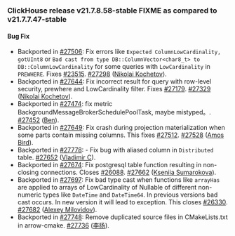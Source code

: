 ### ClickHouse release v21.7.8.58-stable FIXME as compared to v21.7.7.47-stable

#### Bug Fix
* Backported in [#27506](https://github.com/ClickHouse/ClickHouse/issues/27506): Fix errors like `Expected ColumnLowCardinality, gotUInt8` or `Bad cast from type DB::ColumnVector<char8_t> to DB::ColumnLowCardinality` for some queries with `LowCardinality` in `PREWHERE`. Fixes [#23515](https://github.com/ClickHouse/ClickHouse/issues/23515). [#27298](https://github.com/ClickHouse/ClickHouse/pull/27298) ([Nikolai Kochetov](https://github.com/KochetovNicolai)).
* Backported in [#27644](https://github.com/ClickHouse/ClickHouse/issues/27644): Fix incorrect result for query with row-level security, prewhere and LowCardinality filter. Fixes [#27179](https://github.com/ClickHouse/ClickHouse/issues/27179). [#27329](https://github.com/ClickHouse/ClickHouse/pull/27329) ([Nikolai Kochetov](https://github.com/KochetovNicolai)).
* Backported in [#27474](https://github.com/ClickHouse/ClickHouse/issues/27474): fix metric BackgroundMessageBrokerSchedulePoolTask, maybe mistyped。. [#27452](https://github.com/ClickHouse/ClickHouse/pull/27452) ([Ben](https://github.com/benbiti)).
* Backported in [#27649](https://github.com/ClickHouse/ClickHouse/issues/27649): Fix crash during projection materialization when some parts contain missing columns. This fixes [#27512](https://github.com/ClickHouse/ClickHouse/issues/27512). [#27528](https://github.com/ClickHouse/ClickHouse/pull/27528) ([Amos Bird](https://github.com/amosbird)).
* Backported in [#27778](https://github.com/ClickHouse/ClickHouse/issues/27778): - Fix bug with aliased column in `Distributed` table. [#27652](https://github.com/ClickHouse/ClickHouse/pull/27652) ([Vladimir C](https://github.com/vdimir)).
* Backported in [#27674](https://github.com/ClickHouse/ClickHouse/issues/27674): Fix postgresql table function resulting in non-closing connections. Closes [#26088](https://github.com/ClickHouse/ClickHouse/issues/26088). [#27662](https://github.com/ClickHouse/ClickHouse/pull/27662) ([Kseniia Sumarokova](https://github.com/kssenii)).
* Backported in [#27697](https://github.com/ClickHouse/ClickHouse/issues/27697): Fix bad type cast when functions like `arrayHas` are applied to arrays of LowCardinality of Nullable of different non-numeric types like `DateTime` and `DateTime64`. In previous versions bad cast occurs. In new version it will lead to exception. This closes [#26330](https://github.com/ClickHouse/ClickHouse/issues/26330). [#27682](https://github.com/ClickHouse/ClickHouse/pull/27682) ([Alexey Milovidov](https://github.com/alexey-milovidov)).
* Backported in [#27748](https://github.com/ClickHouse/ClickHouse/issues/27748): Remove duplicated source files in CMakeLists.txt in arrow-cmake. [#27736](https://github.com/ClickHouse/ClickHouse/pull/27736) ([李扬](https://github.com/taiyang-li)).

